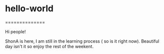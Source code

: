 # hello-world
==============

Hi people!

ShonA is here, I am still in the learning process ( so is it right now).
Beautiful day isn't it so enjoy the rest of the weekent.
